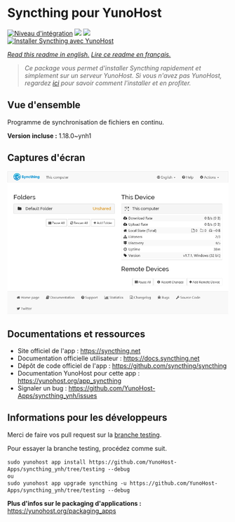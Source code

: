 # Syncthing pour YunoHost

[![Niveau d'intégration](https://dash.yunohost.org/integration/syncthing.svg)](https://dash.yunohost.org/appci/app/syncthing) ![](https://ci-apps.yunohost.org/ci/badges/syncthing.status.svg) ![](https://ci-apps.yunohost.org/ci/badges/syncthing.maintain.svg)  
[![Installer Syncthing avec YunoHost](https://install-app.yunohost.org/install-with-yunohost.svg)](https://install-app.yunohost.org/?app=syncthing)

*[Read this readme in english.](./README.md)*
*[Lire ce readme en français.](./README_fr.md)*

> *Ce package vous permet d'installer Syncthing rapidement et simplement sur un serveur YunoHost.
Si vous n'avez pas YunoHost, regardez [ici](https://yunohost.org/#/install) pour savoir comment l'installer et en profiter.*

## Vue d'ensemble

Programme de synchronisation de fichiers en continu.

**Version incluse :** 1.18.0~ynh1



## Captures d'écran

![](./doc/screenshots/screenshot1.png)

## Documentations et ressources

* Site officiel de l'app : https://syncthing.net
* Documentation officielle utilisateur : https://docs.syncthing.net
* Dépôt de code officiel de l'app : https://github.com/syncthing/syncthing
* Documentation YunoHost pour cette app : https://yunohost.org/app_syncthing
* Signaler un bug : https://github.com/YunoHost-Apps/syncthing_ynh/issues

## Informations pour les développeurs

Merci de faire vos pull request sur la [branche testing](https://github.com/YunoHost-Apps/syncthing_ynh/tree/testing).

Pour essayer la branche testing, procédez comme suit.
```
sudo yunohost app install https://github.com/YunoHost-Apps/syncthing_ynh/tree/testing --debug
ou
sudo yunohost app upgrade syncthing -u https://github.com/YunoHost-Apps/syncthing_ynh/tree/testing --debug
```

**Plus d'infos sur le packaging d'applications :** https://yunohost.org/packaging_apps